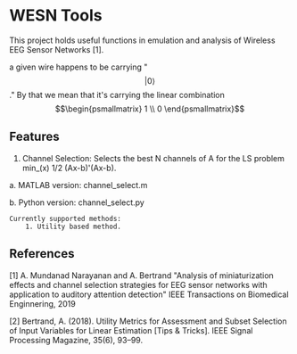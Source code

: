 <script type="text/x-mathjax-config">
  MathJax.Hub.Config({
    extensions: [
      "MathMenu.js",
      "MathZoom.js",
      "AssistiveMML.js",
      "a11y/accessibility-menu.js"
    ],
    jax: ["input/TeX", "output/CommonHTML"],
    TeX: {
      extensions: [
        "AMSmath.js",
        "AMSsymbols.js",
        "noErrors.js",
        "noUndefined.js",
      ]
    }
  });
</script>
<script type="text/javascript" async src="path-to-MathJax/MathJax.js?config=TeX-MML-AM_CHTML"></script>


# WESN Tools
This project holds useful functions in emulation and analysis of Wireless EEG Sensor Networks [1].

a given wire happens to be carrying "$$\lvert 0\rangle$$."
By that we mean that it's carrying the linear combination
$$\begin{psmallmatrix} 1 \\ 0 \end{psmallmatrix}$$

## Features
1. Channel Selection: Selects the best N channels of A for the LS problem min_(x) 1/2 (Ax-b)'(Ax-b).

a. MATLAB version: channel_select.m

b. Python version: channel_select.py

	Currently supported methods: 
		1. Utility based method.


## References
[1] A. Mundanad Narayanan and A. Bertrand "Analysis of miniaturization effects and channel selection strategies for EEG sensor networks with application to auditory attention detection" IEEE Transactions on Biomedical Enginnering, 2019

[2] Bertrand, A. (2018). Utility Metrics for Assessment and Subset Selection of Input Variables for Linear Estimation [Tips & Tricks]. IEEE Signal Processing Magazine, 35(6), 93–99.
